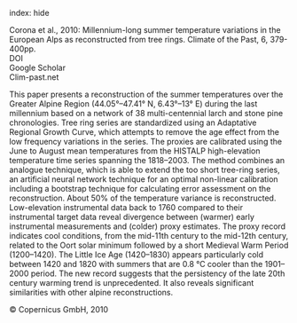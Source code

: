 index: hide

<div class="Citation">

  <div class="Citation-body">
    <div class="Citation-text">Corona et al., 2010: Millennium-long summer temperature variations in the European Alps as reconstructed from tree rings. <span class="Article-journal">Climate of the Past, </span><span class="Article-volume">6, </span>379-400pp.</div>
    <div class="Citation-links">
      <div class="CitationLink" data-href="https://doi.org/10.5194/cp-6-379-2010">
        <div class="CitationLink-icon CitationLink-Doi"></div>
        <div class="CitationLink-text">DOI</div>
      </div>
      <div class="CitationLink" data-href="https://scholar.google.com/scholar?q=10.5194/cp-6-379-2010">
        <div class="CitationLink-icon CitationLink-Scholar"></div>
        <div class="CitationLink-text">Google Scholar</div>
      </div>
      <div class="CitationLink" data-href="http://www.clim-past.net/6/379/2010/cp-6-379-2010.html">
        <div class="CitationLink-icon CitationLink-Publisher"></div>
        <div class="CitationLink-text">Clim-past.net</div>
      </div>
    </div>
  </div>
</div>

This paper presents a reconstruction of the summer temperatures over the Greater Alpine Region (44.05°–47.41° N, 6.43°–13° E) during the last millennium based on a network of 38 multi-centennial larch and stone pine chronologies. Tree ring series are standardized using an Adaptative Regional Growth Curve, which attempts to remove the age effect from the low frequency variations in the series. The proxies are calibrated using the June to August mean temperatures from the HISTALP high-elevation temperature time series spanning the 1818–2003. The method combines an analogue technique, which is able to extend the too short tree-ring series, an artificial neural network technique for an optimal non-linear calibration including a bootstrap technique for calculating error assessment on the reconstruction. About 50% of the temperature variance is reconstructed. Low-elevation instrumental data back to 1760 compared to their instrumental target data reveal divergence between (warmer) early instrumental measurements and (colder) proxy estimates. The proxy record indicates cool conditions, from the mid-11th century to the mid-12th century, related to the Oort solar minimum followed by a short Medieval Warm Period (1200–1420). The Little Ice Age (1420–1830) appears particularly cold between 1420 and 1820 with summers that are 0.8 °C cooler than the 1901–2000 period. The new record suggests that the persistency of the late 20th century warming trend is unprecedented. It also reveals significant similarities with other alpine reconstructions.

<div class="Citation-copy">
&copy; Copernicus GmbH, 2010
</div>